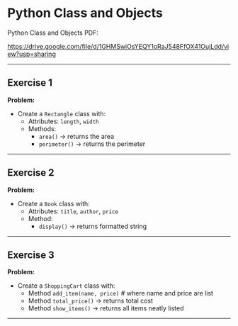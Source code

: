 # Python Class and Objects

Python Class and Objects PDF:

https://drive.google.com/file/d/1GHMSwiOsYEQY1oRaJ548FfOX41OujLdd/view?usp=sharing


---

## Exercise 1

**Problem:**

- Create a `Rectangle` class with:
  - Attributes: `length`, `width`
  - Methods:
    - `area()` → returns the area
    - `perimeter()` → returns the perimeter

---

## Exercise 2

**Problem:**

- Create a `Book` class with:
  - Attributes: `title`, `author`, `price`
  - Method:
    - `display()` → returns formatted string

---

## Exercise 3

**Problem:**

- Create a `ShoppingCart` class with:
  - Method `add_item(name, price)` # where name and price are list
  - Method `total_price()` → returns total cost
  - Method `show_items()` → returns all items neatly listed
    
---

